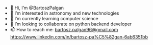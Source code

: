- 👋 Hi, I’m @BartoszPalgan
- 👀 I’m interested in astronomy and new technologies
- 🌱 I’m currently learning computer science
- 💞️ I’m looking to collaborate on python backend developer
- 📫 How to reach me: bartosz.palgan96@gmail.com https://www.linkedin.com/in/bartosz-pa%C5%82gan-6ab6351bb
<!---
BartoszPalgan/BartoszPalgan is a ✨ special ✨ repository because its `README.md` (this file) appears on your GitHub profile.
You can click the Preview link to take a look at your changes.
--->
